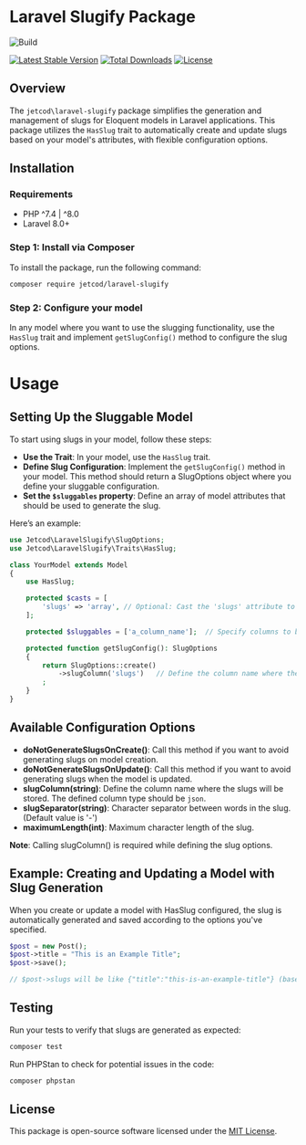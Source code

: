 # Laravel Slugify Package

![Build](https://img.shields.io/github/actions/workflow/status/jetcod/laravel-slugify/tests.yml?style=for-the-badge)


[![Latest Stable Version](https://img.shields.io/packagist/v/jetcod/laravel-slugify?label=Latest%20Stable%20Version)](https://packagist.org/packages/jetcod/laravel-slugify)
[![Total Downloads](https://img.shields.io/packagist/dt/jetcod/laravel-slugify?label=Total%20Downloads)](https://packagist.org/packages/jetcod/laravel-slugify)
[![License](https://img.shields.io/github/license/jetcod/laravel-slugify?label=License)](https://github.com/jetcod/laravel-slugify/blob/main/LICENSE)

## Overview

The `jetcod\laravel-slugify` package simplifies the generation and management of slugs for Eloquent models in Laravel applications. This package utilizes the `HasSlug` trait to automatically create and update slugs based on your model's attributes, with flexible configuration options.

## Installation

### Requirements

- PHP ^7.4 | ^8.0
- Laravel 8.0+

### Step 1: Install via Composer

To install the package, run the following command:

```bash
composer require jetcod/laravel-slugify
```

### Step 2: Configure your model

In any model where you want to use the slugging functionality, use the `HasSlug` trait and implement `getSlugConfig()` method to configure the slug options.


# Usage

## Setting Up the Sluggable Model

To start using slugs in your model, follow these steps:

- **Use the Trait**: In your model, use the `HasSlug` trait.
- **Define Slug Configuration**: Implement the `getSlugConfig()` method in your model. This method should return a SlugOptions object where you define your sluggable configuration.
- **Set the `$sluggables` property**: Define an array of model attributes that should be used to generate the slug.

Here’s an example:

```php
use Jetcod\LaravelSlugify\SlugOptions;
use Jetcod\LaravelSlugify\Traits\HasSlug;

class YourModel extends Model
{
    use HasSlug;

    protected $casts = [
        'slugs' => 'array', // Optional: Cast the 'slugs' attribute to an array
    ];

    protected $sluggables = ['a_column_name'];  // Specify columns to be sluggified

    protected function getSlugConfig(): SlugOptions
    {
        return SlugOptions::create()
            ->slugColumn('slugs')   // Define the column name where the slugs will be stored
        ;
    }
}
```

## Available Configuration Options

- **doNotGenerateSlugsOnCreate()**: Call this method if you want to avoid generating slugs on model creation.
- **doNotGenerateSlugsOnUpdate()**: Call this method if you want to avoid generating slugs when the model is updated.
- **slugColumn(string)**: Define the column name where the slugs will be stored. The defined column type should be `json`.
- **slugSeparator(string)**: Character separator between words in the slug. (Default value is '-')
- **maximumLength(int)**: Maximum character length of the slug.

**Note**: Calling slugColumn() is required while defining the slug options.

## **Example**: Creating and Updating a Model with Slug Generation

When you create or update a model with HasSlug configured, the slug is automatically generated and saved according to the options you've specified.

```php
$post = new Post();
$post->title = "This is an Example Title";
$post->save();

// $post->slugs will be like {"title":"this-is-an-example-title"} (based on the configured options)
```

## Testing

Run your tests to verify that slugs are generated as expected:

```bash
composer test
```

Run PHPStan to check for potential issues in the code:

```bash
composer phpstan
```

## License

This package is open-source software licensed under the [MIT License](LICENSE).

